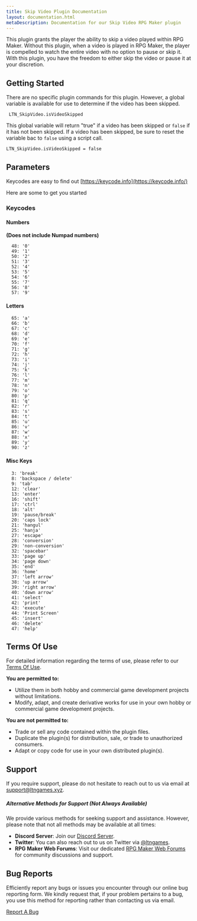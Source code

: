 ```yaml
---
title: Skip Video Plugin Documentation
layout: documentation.html
metaDescription: Documentation for our Skip Video RPG Maker plugin
---
```


This plugin grants the player the ability to skip a video played within RPG Maker.
Without this plugin, when a video is played in RPG Maker, the player is compelled to
watch the entire video with no option to pause or skip it. With this plugin, you have
the freedom to either skip the video or pause it at your discretion.

## Getting Started

There are no specific plugin commands for this plugin. However, a global variable is
available for use to determine if the video has been skipped.

```
 LTN_SkipVideo.isVideoSkipped
```

This global variable will return "true" if a video has been skipped or `false` if it
has not been skipped. If a video has been skipped, be sure to reset the variable bac
 to `false` using a script call.

 ```
 LTN_SkipVideo.isVideoSkipped = false
 ```

 ## Parameters

 Keycodes are easy to find out [https://keycode.info](https://keycode.info/)

 Here are some to get you started

### Keycodes

#### Numbers
**(Does not include Numpad numbers)**

```
  48: '0'
  49: '1'
  50: '2'
  51: '3'
  52: '4'
  53: '5'
  54: '6'
  55: '7'
  56: '8'
  57: '9'
```

#### Letters

```
  65: 'a'
  66: 'b'
  67: 'c'
  68: 'd'
  69: 'e'
  70: 'f'
  71: 'g'
  72: 'h'
  73: 'i'
  74: 'j'
  75: 'k'
  76: 'l'
  77: 'm'
  78: 'n'
  79: 'o'
  80: 'p'
  81: 'q'
  82: 'r'
  83: 's'
  84: 't'
  85: 'u'
  86: 'v'
  87: 'w'
  88: 'x'
  89: 'y'
  90: 'z'
```

#### Misc Keys

```
  3: 'break'
  8: 'backspace / delete'
  9: 'tab'
  12: 'clear'
  13: 'enter'
  16: 'shift'
  17: 'ctrl'
  18: 'alt'
  19: 'pause/break'
  20: 'caps lock'
  21: 'hangul'
  25: 'hanja'
  27: 'escape'
  28: 'conversion'
  29: 'non-conversion'
  32: 'spacebar'
  33: 'page up'
  34: 'page down'
  35: 'end'
  36: 'home'
  37: 'left arrow'
  38: 'up arrow'
  39: 'right arrow'
  40: 'down arrow'
  41: 'select'
  42: 'print'
  43: 'execute'
  44: 'Print Screen'
  45: 'insert'
  46: 'delete'
  47: 'help'
```

## Terms Of Use

For detailed information regarding the terms of use, please refer to our [Terms Of Use](https://ltngames.xyz/terms-of-use.html).

**You are permitted to:**
- Utilize them in both hobby and commercial game development projects without limitations.
- Modify, adapt, and create derivative works for use in your own hobby or commercial game development projects.

**You are not permitted to:**
- Trade or sell any code contained within the plugin files.
- Duplicate the plugin(s) for distribution, sale, or trade to unauthorized consumers.
- Adapt or copy code for use in your own distributed plugin(s).

## Support

If you require support, please do not hesitate to reach out to us via email at [support@ltngames.xyz](mailto:support@ltngames.xyz).

##### Alternative Methods for Support (Not Always Available)

We provide various methods for seeking support and assistance. However, please note that not all methods may be available at all times:

- **Discord Server**: Join our [Discord Server](https://discord.gg/3hxjESk).
- **Twitter**: You can also reach out to us on Twitter via [@ltngames](https://twitter.com/ltngames).
- **RPG Maker Web Forums**: Visit our dedicated [RPG Maker Web Forums](https://forums.rpgmakerweb.com/members/ltngames.86027/) for community discussions and support.

## Bug Reports

Efficiently report any bugs or issues you encounter through our online bug reporting form. We kindly request that, if your problem pertains to a bug, you use this method for reporting rather than contacting us via email.

[Report A Bug](https://ltngames.xyz/report-a-bug.html)

